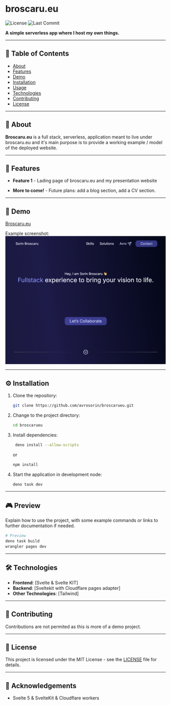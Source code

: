 # broscaru.eu

![License](https://img.shields.io/github/license/avrosorin/broscarueu)
![Last Commit](https://img.shields.io/github/last-commit/broscarueu/broscaru)

**A simple serverless app where I host my own things.**

---

## 📝 Table of Contents

- [About](#about)
- [Features](#features)
- [Demo](#demo)
- [Installation](#installation)
- [Usage](#usage)
- [Technologies](#technologies)
- [Contributing](#contributing)
- [License](#license)

---

## 📖 About

**Broscaru.eu** is a full stack, serverless, application meant to live under broscaru.eu and it's main purpose is to provide a working example / model of the deployed website.

---

## 🌟 Features

- **Feature 1** - Lading page of broscaru.eu and my presentation website
<!-- - **Feature 2** - Describe another feature
- **Feature 3** - Mention any highlights, such as performance, tech stacks, etc. -->
- **More to come!** - Future plans: add a blog section, add a CV section.

---

## 🚀 Demo

[Broscaru.eu](https://www.broscaru.eu)

Example screenshot:
![Screenshot of the application](.readme/sreenshot.png)

---

## ⚙️ Installation

1. Clone the repository:
   ```bash
   git clone https://github.com/avrosorin/broscarueu.git
   ```
2. Change to the project directory:
   ```bash
   cd broscarueu
   ```
3. Install dependencies:

   ```bash
    deno install --allow-scripts
   ```

   or

   ```bash
   npm install
   ```

4. Start the application in development node:
   ```bash
   deno task dev
   ```

---

## 🎮 Preview

Explain how to use the project, with some example commands or links to further documentation if needed.

```bash
# Preview
deno task build
wrangler pages dev
```

---

## 🛠 Technologies

- **Frontend**: [Svelte & Svelte KIT]
- **Backend**: [Sveltekit with Cloudflare pages adapter]
- **Other Technologies**: [Tailwind]

---

## 🤝 Contributing

Contributions are not permited as this is more of a demo project.

---

## 📄 License

This project is licensed under the MIT License - see the [LICENSE](LICENSE) file for details.

---

## 🙏 Acknowledgements

- Svelte 5 & SvelteKit & Cloudflare workers
